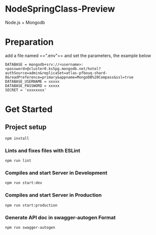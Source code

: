 # NodeSpringClass-Preview
Node.js + Mongodb 

# Preparation
add a file named ==".env"== and set the parameters, the example below
```
DATABASE = mongodb+srv://<username>:<password>@cluster0.ks5pg.mongodb.net/hotel?authSource=admin&replicaSet=atlas-pfbouq-shard-0&readPreference=primary&appname=MongoDB%20Compass&ssl=true
DATABASE_USERNAME = xxxxx
DATABASE_PASSWORD = xxxxx
SECRET = 'xxxxxxxx'
```

# Get Started
## Project setup
```
npm install
```

### Lints and fixes files with ESLint
```
npm run lint
```

### Compiles and start Server in Development
```
npm run start:dev
```

### Compiles and start Server in Production
```
npm run start:production
```

### Generate API doc in swagger-autogen Format
```
npm run swagger-autogen
```
